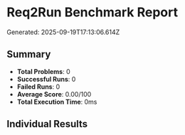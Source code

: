# Req2Run Benchmark Report

Generated: 2025-09-19T17:13:06.614Z

## Summary
- **Total Problems**: 0
- **Successful Runs**: 0
- **Failed Runs**: 0
- **Average Score**: 0.00/100
- **Total Execution Time**: 0ms

## Individual Results

